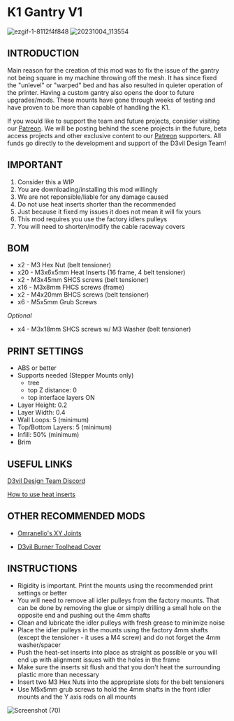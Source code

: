 # K1 Gantry V1
![ezgif-1-8112f4f848](https://github.com/D3vil-Design/K1-Hardware-Mods/assets/145330457/24f24746-3b3c-46f9-b3d4-d59ff084c8b3)
![20231004_113554](https://github.com/D3vil-Design/K1-Hardware-Mods/assets/145330457/f5b18600-0685-4daa-a183-9a1c6c6be0a8)

## INTRODUCTION
Main reason for the creation of this mod was to fix the issue of the gantry not being square in my machine throwing off the mesh. It has since fixed the "unlevel" or "warped" bed and has also resulted in quieter operation of the printer. Having a custom gantry also opens the door to future upgrades/mods. These mounts have gone through weeks of testing and have proven to be more than capable of handling the K1.

If you would like to support the team and future projects, consider visiting our [Patreon](https://www.patreon.com/D3vilDesign). We will be posting behind the scene projects in the future, beta access projects and other exclusive content to our [Patreon](https://www.patreon.com/D3vilDesign) supporters. All funds go directly to the development and support of the D3vil Design Team!



## IMPORTANT
 
 1. Consider this a WIP
 2. You are downloading/installing this mod willingly
 3. We are not reponsible/liable for any damage caused
 4. Do not use heat inserts shorter than the recommended
 5. Just because it fixed my issues it does not mean it will fix yours
 6. This mod requires you use the factory idlers pulleys
 7. You will need to shorten/modify the cable raceway covers



## BOM

- x2 - M3 Hex Nut  (belt tensioner)
- x20 - M3x6x5mm Heat Inserts  (16 frame, 4 belt tensioner)
- x2 - M3x45mm SHCS screws  (belt tensioner)
- x16 - M3x8mm FHCS screws  (frame)
- x2 - M4x20mm  BHCS screws  (belt tensioner)
- x6 - M5x5mm Grub Screws

*Optional*
- x4 - M3x18mm SHCS screws w/ M3 Washer (belt tensioner)



## PRINT SETTINGS

- ABS or better
- Supports needed (Stepper Mounts only)
   - tree
   - top Z distance: 0
   - top interface layers ON
- Layer Height: 0.2
- Layer Width: 0.4
- Wall Loops: 5 (minimum)
- Top/Bottom Layers: 5 (minimum)
- Infill: 50% (minimum)
- Brim



## USEFUL LINKS
[D3vil Design Team Discord](https://discord.gg/vPr5DjfHUJ)

[How to use heat inserts](https://ultimaker.com/learn/how-to-use-heat-set-inserts-to-securely-fasten-3d-printed-parts/)



## OTHER RECOMMENDED MODS

- [Omranello's XY Joints](https://github.com/D3vil-Design/K1-Hardware-Mods/tree/main/K1%20XY%20joints%20V3.1)

- [D3vil Burner Toolhead Cover](https://github.com/D3vil-Design/K1-Hardware-Mods/tree/main/K1%20D3vil%20Burner%20Toolhead%20Cover)



## INSTRUCTIONS

- Rigidity is important. Print the mounts using the recommended print settings or better
- You will need to remove all idler pulleys from the factory mounts. That can be done by removing the glue or simply drilling a small hole on the opposite end and pushing out the 4mm shafts
- Clean and lubricate the idler pulleys with fresh grease to minimize noise
- Place the idler pulleys in the mounts using the factory 4mm shafts (except the tensioner - it uses a M4 screw) and do not forget the 4mm washer/spacer
- Push the heat-set inserts into place as straight as possible or you will end up with alignment issues with the holes in the frame
- Make sure the inserts sit flush and that you don't heat the surrounding plastic more than necessary
- Insert two M3 Hex Nuts into the appropriate slots for the belt tensioners 
- Use M5x5mm grub screws to hold the 4mm shafts in the front idler mounts and the Y axis rods on all mounts

![Screenshot (70)](https://github.com/D3vil-Design/K1-Hardware-Mods/assets/145330457/e6d94be0-4822-4783-b19c-1861868c4be3)
